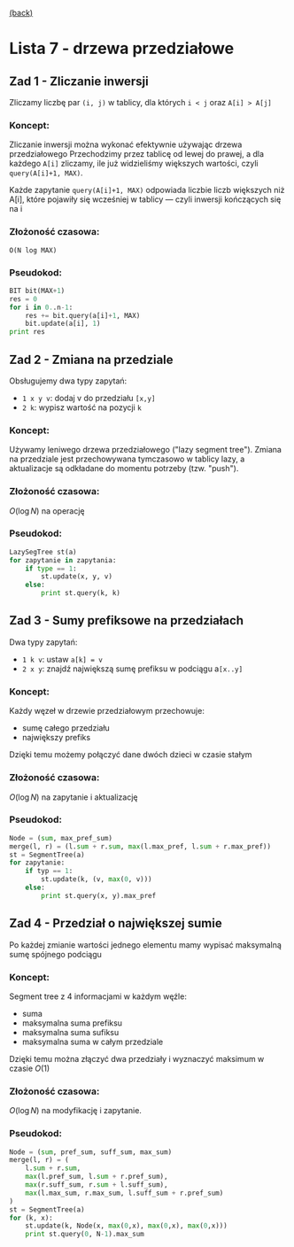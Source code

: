 [(back)](../)

# Lista 7 - drzewa przedziałowe
## Zad 1 - Zliczanie inwersji
Zliczamy liczbę par `(i, j)` w tablicy, dla których `i < j` oraz `A[i] > A[j]`

### Koncept:
Zliczanie inwersji można wykonać efektywnie używając drzewa przedziałowego   Przechodzimy przez tablicę od lewej do prawej, a dla każdego `A[i]` zliczamy, ile już widzieliśmy większych wartości, czyli `query(A[i]+1, MAX)`.

Każde zapytanie `query(A[i]+1, MAX)` odpowiada liczbie liczb większych niż A[i], które pojawiły się wcześniej w tablicy — czyli inwersji kończących się na i

### Złożoność czasowa:
`O(N log MAX)`

### Pseudokod:
```py
BIT bit(MAX+1)
res = 0
for i in 0..n-1:
    res += bit.query(a[i]+1, MAX)
    bit.update(a[i], 1)
print res
```


## Zad 2 - Zmiana na przedziale
Obsługujemy dwa typy zapytań:
- `1 x y v`: dodaj v do przedziału `[x,y]`
- `2 k`: wypisz wartość na pozycji `k`

### Koncept:
Używamy leniwego drzewa przedziałowego ("lazy segment tree"). Zmiana na przedziale jest przechowywana tymczasowo w tablicy lazy, a aktualizacje są odkładane do momentu potrzeby (tzw. "push").  


### Złożoność czasowa:
$O(\log N)$ na operację

### Pseudokod:
```py
LazySegTree st(a)
for zapytanie in zapytania:
    if type == 1:
        st.update(x, y, v)
    else:
        print st.query(k, k)
```


## Zad 3 - Sumy prefiksowe na przedziałach
Dwa typy zapytań:
- `1 k v`: ustaw `a[k] = v`
- `2 x y`: znajdź największą sumę prefiksu w podciągu a`[x..y]`

### Koncept:
Każdy węzeł w drzewie przedziałowym przechowuje:  
- sumę całego przedziału
- największy prefiks

Dzięki temu możemy połączyć dane dwóch dzieci w czasie stałym

### Złożoność czasowa:
$O(\log N)$ na zapytanie i aktualizację

### Pseudokod:
```py
Node = (sum, max_pref_sum)
merge(l, r) = (l.sum + r.sum, max(l.max_pref, l.sum + r.max_pref))
st = SegmentTree(a)
for zapytanie:
    if typ == 1:
        st.update(k, (v, max(0, v)))
    else:
        print st.query(x, y).max_pref
```


## Zad 4 - Przedział o największej sumie
Po każdej zmianie wartości jednego elementu mamy wypisać maksymalną sumę spójnego podciągu

### Koncept:
Segment tree z 4 informacjami w każdym węźle:
- suma
- maksymalna suma prefiksu
- maksymalna suma sufiksu
- maksymalna suma w całym przedziale

Dzięki temu można złączyć dwa przedziały i wyznaczyć maksimum w czasie $O(1)$  

### Złożoność czasowa:
$O(\log N)$ na modyfikację i zapytanie.

### Pseudokod:
```py
Node = (sum, pref_sum, suff_sum, max_sum)
merge(l, r) = (
    l.sum + r.sum,
    max(l.pref_sum, l.sum + r.pref_sum),
    max(r.suff_sum, r.sum + l.suff_sum),
    max(l.max_sum, r.max_sum, l.suff_sum + r.pref_sum)
)
st = SegmentTree(a)
for (k, x):
    st.update(k, Node(x, max(0,x), max(0,x), max(0,x)))
    print st.query(0, N-1).max_sum
```

